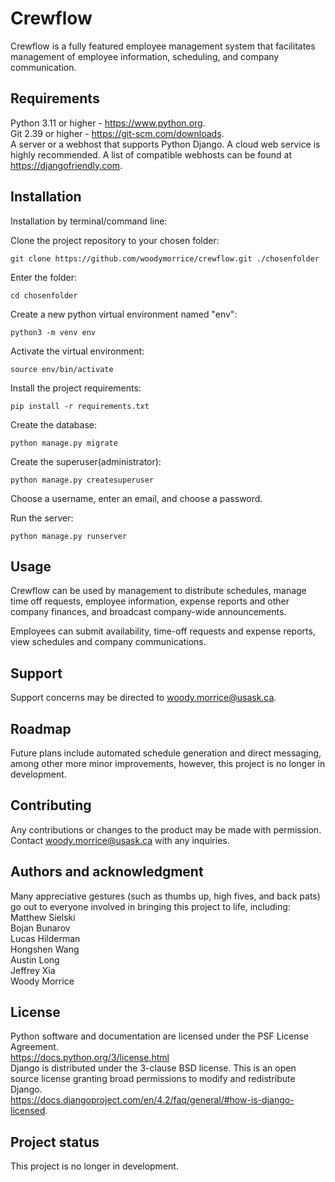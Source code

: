 # Crewflow

Crewflow is a fully featured employee management system that facilitates management of employee information, scheduling, and company communication.

## Requirements

Python 3.11 or higher - https://www.python.org.  
Git 2.39 or higher - https://git-scm.com/downloads.  
A server or a webhost that supports Python Django. A cloud web service is highly recommended. A list of compatible webhosts can be found at https://djangofriendly.com.

## Installation

Installation by terminal/command line:

Clone the project repository to your chosen folder:

```plaintext
git clone https://github.com/woodymorrice/crewflow.git ./chosenfolder
```

Enter the folder:

```plaintext
cd chosenfolder
```

Create a new python virtual environment named "env":

```plaintext
python3 -m venv env
```

Activate the virtual environment:

```plaintext
source env/bin/activate
```

Install the project requirements:

```plaintext
pip install -r requirements.txt
```

Create the database:

```plaintext
python manage.py migrate
```

Create the superuser(administrator):

```plaintext
python manage.py createsuperuser
```

Choose a username, enter an email, and choose a password.

Run the server:

```plaintext
python manage.py runserver
```

## Usage

Crewflow can be used by management to distribute schedules, manage time off requests, employee information, expense reports and other company finances, and broadcast company-wide announcements.  
  
Employees can submit availability, time-off requests and expense reports, view schedules and company communications.

## Support

Support concerns may be directed to woody.morrice@usask.ca.

## Roadmap

Future plans include automated schedule generation and direct messaging, among other more minor improvements, however, this project is no longer in development.

## Contributing

Any contributions or changes to the product may be made with permission. Contact woody.morrice@usask.ca with any inquiries.

## Authors and acknowledgment

Many appreciative gestures (such as thumbs up, high fives, and back pats) go out to everyone involved in bringing this project to life, including:  
Matthew Sielski  
Bojan Bunarov  
Lucas Hilderman  
Hongshen Wang  
Austin Long  
Jeffrey Xia  
Woody Morrice

## License

Python software and documentation are licensed under the PSF License Agreement.  
https://docs.python.org/3/license.html  
Django is distributed under the 3-clause BSD license. This is an open source license granting broad permissions to modify and redistribute Django.  
https://docs.djangoproject.com/en/4.2/faq/general/#how-is-django-licensed.

## Project status

This project is no longer in development.
